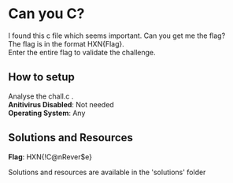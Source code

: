 # Can you C?
I found this c file which seems important. Can you get me the flag? <br />
The flag is in the format HXN{Flag}.<br />
Enter the entire flag to validate the challenge.
## How to setup
Analyse the chall.c . <br />
**Anitivirus Disabled**: Not needed <br />
**Operating System**: Any <br />
## Solutions and Resources
**Flag**: HXN{!C@nRever$e}

Solutions and resources are available in the 'solutions' folder
